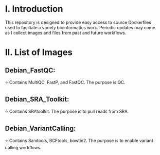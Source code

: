 # I. Introduction

This repository is designed to provide easy access to source Dockerfiles used to faciltate a variety bioinformatics work.
Periodic updates may come as I collect images and files from past and future workflows.

# II. List of Images

## Debian_FastQC:
:star: Contains MultiQC, FastP, and FastQC. The purpose is QC.
## Debian_SRA_Toolkit:
:star: Contains SRAtoolkit. The purpose is to pull reads from SRA.
## Debian_VariantCalling: 
:star: Contains Samtools, BCFtools, bowtie2. The purpose is to enable variant calling workflows.
